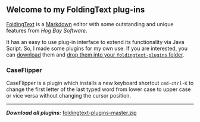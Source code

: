 ## Welcome to my FoldingText plug-ins

[FoldingText] is a [Markdown] editor with some outstanding and unique features
from _Hog Bay Software_.

It has an easy to use plug-in interface to extend its functionality via Java Script.
So, I made some plugins for my own use. If you are interested, you can [download]
them and [drop them into your `foldingtext-plugins` folder][install].

### CaseFlipper

CaseFlipper is a plugin which installs a new keyboard shortcut `cmd-ctrl-K`
to change the first letter of the last typed word from lower case to
upper case or vice versa without changing the cursor position.

---
***Download all plugins:*** [foldingtext-plugins-master.zip][download]

[FoldingText]: http://www.foldingtext.com
[Markdown]: https://de.wikipedia.org/wiki/Markdown
[download]: https://github.com/roland-schmitz/foldingtext-plugins/archive/master.zip
[install]: http://support.hogbaysoftware.com/t/how-to-install-a-plugin/74
